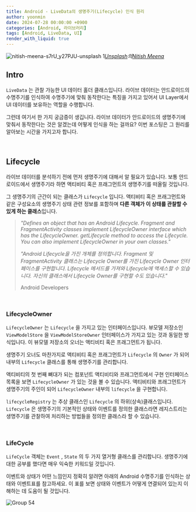 ```yaml
---
title: Android - LiveData의 생명주기(Lifecycle) 인식 원리
author: yoonmin
date: 2024-07-28 00:00:00 +0900
categories: [Android, 라이브러리]
tags: [Android, LiveData, UI]
render_with_liquid: true
---
```


![nitish-meena-s7rU_y27PJU-unsplash 1](https://gist.github.com/user-attachments/assets/d67a3b3e-1bfe-4332-832b-4078d13a608b)_[Unsplash](https://unsplash.com/ko/사진/흰-꽃잎이-달린-꽃의-근접-촬영-사진-s7rU_y27PJU?utm_content=creditCopyText&utm_medium=referral&utm_source=unsplash)의[Nitish Meena](https://unsplash.com/ko/@nitishm?utm_content=creditCopyText&utm_medium=referral&utm_source=unsplash)_

## Intro

`LiveData` 는 관찰 가능한 UI 데이터 홀더 클래스입니다. 라이브 데이터는 안드로이드의 수명주기를 인식하여 수명주기에 맞춰 동작한다는 특징을 가지고 있어서 UI Layer에서 UI 데이터를 보유하는 역할을 수행합니다.

그런데 여기서 한 가지 궁금증이 생깁니다. 라이브 데이터가 안드로이드의 생명주기에 맞춰서 동작한다는 것은 알겠는데 어떻게 인식을 하는 걸까요? 이번 포스팅은 그 원리를 알아보는 시간을 가지고자 합니다.

​		

## Lifecycle

라이브 데이터를 분석하기 전에 먼저 생명주기에 대해서 알 필요가 있습니다. 보통 안드로이드에서 생명주기라 하면 액티비티 혹은 프래그먼트의 생명주기를 떠올릴 것입니다. 

그 생명주기의 근간이 되는 클래스가 `Lifecycle` 입니다. 액티비티 혹은 프래그먼트와 같은 구성요소의 생명주기 상태 관련 정보를 포함하며 **다른 객체가 이 상태를 관찰할 수 있게 하는 클래스**입니다.

> *"Defines an object that has an Android Lifecycle. Fragment and FragmentActivity classes implement LifecycleOwner interface which has the LifecycleOwner. getLifecycle method to access the Lifecycle. You can also implement LifecycleOwner in your own classes."*
>
> *"Android Lifecycle을 가진 개체를 정의합니다. Fragment 및 FragmentActivity 클래스는 Lifecycle Owner를 가진 Lifecycle Owner 인터페이스를 구현합니다. Lifecycle 메서드를 가져와 Lifecycle에 액세스할 수 있습니다. 자신의 클래스에서 Lifecycle Owner를 구현할 수도 있습니다."*
>
> Android Developers

​		

### LifecycleOwner

`LifecycleOwner` 는 `Lifecycle` 을 가지고 있는 인터페이스입니다. 뷰모델 저장소인 `ViewModelStore` 을 `ViewModelStoreOwner` 인터페이스가 가지고 있는 것과 동일한 방식입니다. 이 뷰모델 저장소의 오너는 액티비티 혹은 프래그먼트가 됩니다.

생명주기 오너도 마찬가지로 액티비티 혹은 프래그먼트가 `Lifecycle` 의 `Owner` 가 되어 내부의 `Lifecycle` 클래스를 통해 생명주기를 관리합니다.

<script src="https://gist.github.com/Yoon-Min/dc1eba4dba3d4601c8b9ee262ec10b2a.js"></script>

액티비티의 첫 번째 뼈대가 되는 컴포넌트 액티비티와 프래그먼트에서 구현 인터페이스 목록을 보면 `LifecycleOwner` 가 있는 것을 볼 수 있습니다. 액티비티와 프래그먼트가 생명주기의 주인이 되어 `LifecycleOwner` 내부의 `lifecycle` 을 구현합니다.

<script src="https://gist.github.com/Yoon-Min/5cac59b3039185a3b5ddf627d4f5570b.js"></script>

`lifecycleRegistry` 는 추상 클래스인 `Lifecycle` 의 하위(상속)클래스입니다. `Lifecycle` 은 생명주기의 기본적인 상태와 이벤트를 정의한 클래스라면 레지스트리는 생명주기를 관찰하여 처리하는 방법들을 정의한 클래스라 할 수 있습니다.

​		

### LifeCycle

`LifeCycle` 객체는 `Event` , `State` 의 두 가지 열거형 클래스를 관리합니다. 생명주기에 대한 공부를 했다면 매우 익숙한 키워드일 것입니다.

<script src="https://gist.github.com/Yoon-Min/ff60878fabc630caf0b00a38d706cf52.js"></script>

이벤트와 상태가 어떤 느낌인지 정확히 알려면 아래의 Android 수명주기를 인식하는 상태와 이벤트표를 참고하세요. 이 표를 보면 상태와 이벤트가 어떻게 연결되어 있는지 이해하는 데 도움이 될 것입니다.

![Group 54](https://gist.github.com/user-attachments/assets/29bffb38-0078-4a2c-ac8e-4d3a61d05fc9)



